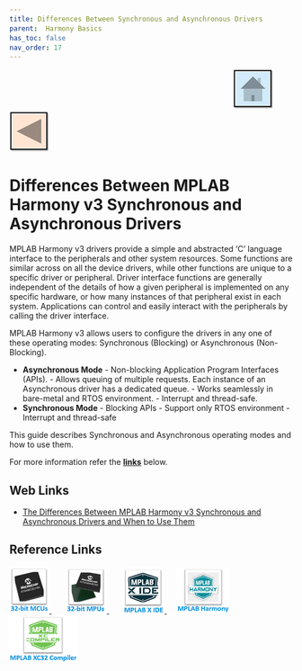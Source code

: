 ```yaml
---
title: Differences Between Synchronous and Asynchronous Drivers
parent:  Harmony Basics
has_toc: false
nav_order: 17
---
```


&nbsp;&nbsp;&nbsp;&nbsp;&nbsp;&nbsp;&nbsp;&nbsp;&nbsp;&nbsp;&nbsp;&nbsp;&nbsp;&nbsp;&nbsp;&nbsp;&nbsp;&nbsp;&nbsp;&nbsp;&nbsp;&nbsp;&nbsp;&nbsp;&nbsp;&nbsp;&nbsp;&nbsp; &nbsp;&nbsp;&nbsp;&nbsp;&nbsp;&nbsp;&nbsp;&nbsp;&nbsp;&nbsp;&nbsp;&nbsp;&nbsp;&nbsp;&nbsp;&nbsp;&nbsp;&nbsp;&nbsp;&nbsp;&nbsp;&nbsp;&nbsp;&nbsp;&nbsp;&nbsp;&nbsp;&nbsp;&nbsp;&nbsp;&nbsp;&nbsp;&nbsp;&nbsp;&nbsp;&nbsp;&nbsp;&nbsp;&nbsp;&nbsp;&nbsp;&nbsp;&nbsp;&nbsp;&nbsp;&nbsp;&nbsp;&nbsp;&nbsp;&nbsp;&nbsp;&nbsp;&nbsp;&nbsp;&nbsp;&nbsp;&nbsp;&nbsp;&nbsp;&nbsp;&nbsp;&nbsp;&nbsp;&nbsp;&nbsp;&nbsp;&nbsp;&nbsp;&nbsp;&nbsp;&nbsp;&nbsp;[<img src="../../r_images/quick_home.png" title="Home">](../../../readme.md) [<img src="../../r_images/quick_back.png"  title="Back">](../readme.md)

# Differences Between MPLAB Harmony v3 Synchronous and Asynchronous Drivers
MPLAB Harmony v3 drivers provide a simple and abstracted ‘C’ language interface to the peripherals and other
system resources. Some functions are similar across on all the device drivers, while other functions are unique to a
specific driver or peripheral. Driver interface functions are generally independent of the details of how a given
peripheral is implemented on any specific hardware, or how many instances of that peripheral exist in each system.
Applications can control and easily interact with the peripherals by calling the driver interface.

MPLAB Harmony v3 allows users to configure the drivers in any one of these operating modes: Synchronous
(Blocking) or Asynchronous (Non-Blocking).
* **Asynchronous Mode**  - Non-blocking Application Program Interfaces (APIs).  - Allows queuing of multiple requests. Each instance of an Asynchronous driver has a dedicated queue.  - Works seamlessly in bare-metal and RTOS environment.  - Interrupt and thread-safe.
* **Synchronous Mode**  - Blocking APIs  - Support only RTOS environment  - Interrupt and thread-safe

This guide describes Synchronous and Asynchronous operating modes and how to use them.

For more information refer the **[links](#Web-Links)** below.

## <a id="Web-Links"> </a>
## Web Links

- <a href="http://ww1.microchip.com/downloads/en/DeviceDoc/The-Difference-Between-MPLAB-Harmonyv3-Synchronous-and-Asynchronous-Drivers-and-When-to-Use-DS90003269A.pdf" target="_blank">The Differences Between MPLAB Harmony v3
Synchronous and Asynchronous Drivers and When to Use
Them</a>

## Reference Links
[<a href="https://www.microchip.com/design-centers/32-bit" target="_blank"> <img src="../../r_images/32_bit_mcus.png"> </a>]()  &nbsp; &nbsp; &nbsp; [<a href="https://www.microchip.com/design-centers/32-bit-mpus" target="_blank"> <img src="../../r_images/32_bit_mpus.png"> </a>]()  &nbsp; &nbsp; &nbsp; [<a href="https://www.microchip.com/mplab/mplab-x-ide" target="_blank"> <img src="../../r_images/mplab_x_ide.png"> </a>]()  &nbsp; &nbsp; [<a href="https://www.microchip.com/mplab/mplab-harmony" target="_blank"> <img src="../../r_images/mplab_harmony.png"> </a>]() [<a href="https://www.microchip.com/mplab/compilers" target="_blank"> <img src="../../r_images/mplab_compiler.png"> </a>]()